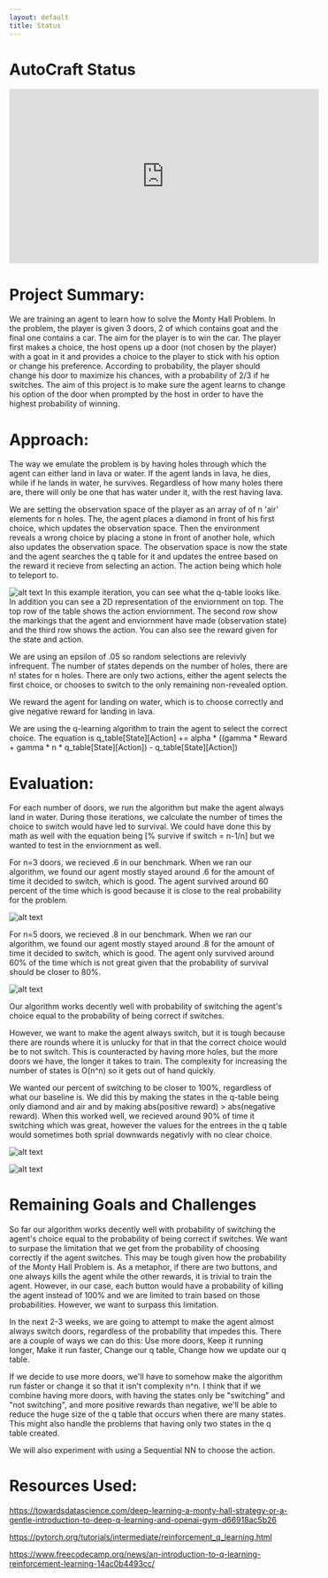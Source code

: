 ```yaml
---
layout: default
title: Status
---
```

# AutoCraft Status

<iframe width="560" height="315" src="https://www.youtube.com/embed/IQFVIjwp4c0" frameborder="0" allow="accelerometer; autoplay; encrypted-media; gyroscope; picture-in-picture" allowfullscreen></iframe>

# Project Summary: 
We are training an agent to learn how to solve the Monty Hall Problem. In the problem, the player is given 3 doors, 2 of which contains goat and the final one contains a car. The aim for the player is to win the car. The player first makes a choice, the host opens up a door (not chosen by the player) with a goat in it and provides a choice to the player to stick with his option or change his preference. 
According to probability, the player should change his door to maximize his chances, with a probability of 2/3 if he switches. The aim of this project is to make sure the agent learns to change his option of the door when prompted by the host in order to have the highest probability of winning.

# Approach: 
The way we emulate the problem is by having holes through which the agent can either land in lava or water. If the agent lands in lava, he dies, while if he lands in water, he survives. Regardless of how many holes there are, there will only be one that has water under it, with the rest having lava.

We are setting the observation space of the player as an array of of n 'air' elements for n holes. The, the agent places a diamond in front of his first choice, which updates the observation space. Then the environment reveals a wrong choice by placing a stone in front of another hole, which also updates the observation space. The observation space is now the state and the agent searches the q table for it and updates the entree based on the reward it recieve from selecting an action. The action being which hole to teleport to.

![alt text](https://i.imgur.com/8mJo2v0.png "Screenshot of an iteration")
In this example iteration, you can see what the q-table looks like. In addition you can see a 2D representation of the enviornment on top. The top row of the table shows the action enviornment. The second row show the markings that the agent and enviornment have made (observation state) and the third row shows the action. You can also see the reward given for the state and action. 

We are using an epsilon of .05 so random selections are relevivly infrequent. 
The number of states depends on the number of holes, there are n! states for n holes.
There are only two actions, either the agent selects the first choice, or chooses to switch to the only remaining non-revealed option.

We reward the agent for landing on water, which is to choose correctly and give negative reward for landing in lava.

We are using the q-learning algorithm to train the agent to select the correct choice. The equation is
q_table[State][Action] += alpha * ((gamma * Reward  + gamma * n * q_table[State][Action]) - q_table[State][Action]) 

# Evaluation: 
For each number of doors, we run the algorithm but make the agent always land in water. During those iterations, we calculate the number of times the choice to switch would have led to survival. We could have done this by math as well with the equation being [% survive if switch = n-1/n] but we wanted to test in the enviornment as well.

For n=3 doors, we recieved .6 in our benchmark. When we ran our algorithm, we found our agent mostly stayed around .6 for the amount of time it decided to switch, which is good. The agent survived around 60 percent of the time which is good because it is close to the real probability for the problem.

![alt text](https://i.imgur.com/Q6OZgxO.png "Screenshot for 3 holes")

For n=5 doors, we recieved .8 in our benchmark. When we ran our algorithm, we found our agent mostly stayed around .8 for the amount of time it decided to switch, which is good. The agent only survived around 60% of the time which is not great given that the probability of survival should be closer to 80%.

![alt text](https://i.imgur.com/u89oSr2.png "Screenshot for 5 holes")

Our algorithm works decently well with probability of switching the agent's choice equal to the probability of being correct if switches.

However, we want to make the agent always switch, but it is tough because there are rounds where it is unlucky for that in that the correct choice would be to not switch. This is counteracted by having more holes, but the more doors we have, the longer it takes to train. The complexity for increasing the number of states is O(n^n) so it gets out of hand quickly.

We wanted our percent of switching to be closer to 100%, regardless of what our baseline is. We did this by making the states in the q-table being only diamond and air and by making abs(positive reward) > abs(negative reward). When this worked well, we recieved around 90% of time it switching which was great, however the values for the entrees in the q table would sometimes both sprial downwards negativly with no clear choice.

![alt text](https://i.imgur.com/ok9ZNaq.png "Screenshot where new technique goes really well")

![alt text](https://i.imgur.com/xQd3PYV.png "Screenshot where new technique goes really bad")


# Remaining Goals and Challenges
So far our algorithm works decently well with probability of switching the agent's choice equal to the probability of being correct if switches. We want to surpase the limitation that we get from the probability of choosing correctly if the agent switches. This may be tough given how the probability of the Monty Hall Problem is. As a metaphor, if there are two buttons, and one always kills the agent while the other rewards, it is trivial to train the agent. However, in our case, each button would have a probability of killing the agent instead of 100% and we are limited to train based on those probabilities. However, we want to surpass this limitation.

In the next 2-3 weeks, we are going to attempt to make the agent almost always switch doors, regardless of the probability that impedes this. There are a couple of ways we can do this: Use more doors, Keep it running longer, Make it run faster, Change our q table, Change how we update our q table. 

If we decide to use more doors, we'll have to somehow make the algorithm run faster or change it so that it isn't complexity n^n. I think that if we combine having more doors, with having the states only be "switching" and "not switching", and more positive rewards than negative, we'll be able to reduce the huge size of the q table that occurs when there are many states. This might also handle the problems that having only two states in the q table created. 

We will also experiment with using a Sequential NN to choose the action. 

# Resources Used:
https://towardsdatascience.com/deep-learning-a-monty-hall-strategy-or-a-gentle-introduction-to-deep-q-learning-and-openai-gym-d66918ac5b26

https://pytorch.org/tutorials/intermediate/reinforcement_q_learning.html

https://www.freecodecamp.org/news/an-introduction-to-q-learning-reinforcement-learning-14ac0b4493cc/


